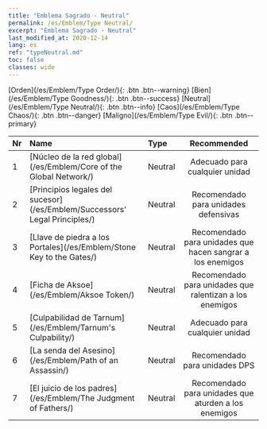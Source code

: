 ```yaml
---
title: "Emblema Sagrado - Neutral"
permalink: /es/Emblem/Type Neutral/
excerpt: "Emblema Sagrado - Neutral"
last_modified_at: 2020-12-14
lang: es
ref: "typeNeutral.md"
toc: false
classes: wide
---
```


  [Orden](/es/Emblem/Type Order/){: .btn .btn--warning}   [Bien](/es/Emblem/Type Goodness/){: .btn .btn--success}   [Neutral](/es/Emblem/Type Neutral/){: .btn .btn--info}   [Caos](/es/Emblem/Type Chaos/){: .btn .btn--danger}   [Maligno](/es/Emblem/Type Evil/){: .btn .btn--primary} 

  |  Nr  |             Name            |    Type    |   Recommended   |
  |:-----|:----------------------------|:-----------|:---------------:|
  | 1 | [Núcleo de la red global](/es/Emblem/Core of the Global Network/) | Neutral | Adecuado para cualquier unidad | 
  | 2 | [Principios legales del sucesor](/es/Emblem/Successors' Legal Principles/) | Neutral | Recomendado para unidades defensivas | 
  | 3 | [Llave de piedra a los Portales](/es/Emblem/Stone Key to the Gates/) | Neutral | Recomendado para unidades que hacen sangrar a los enemigos | 
  | 4 | [Ficha de Aksoe](/es/Emblem/Aksoe Token/) | Neutral | Recomendado para unidades que ralentizan a los enemigos | 
  | 5 | [Culpabilidad de Tarnum](/es/Emblem/Tarnum's Culpability/) | Neutral | Adecuado para cualquier unidad | 
  | 6 | [La senda del Asesino](/es/Emblem/Path of an Assassin/) | Neutral | Recomendado para unidades DPS | 
  | 7 | [El juicio de los padres](/es/Emblem/The Judgment of Fathers/) | Neutral | Recomendado para unidades que aturden a los enemigos | 
